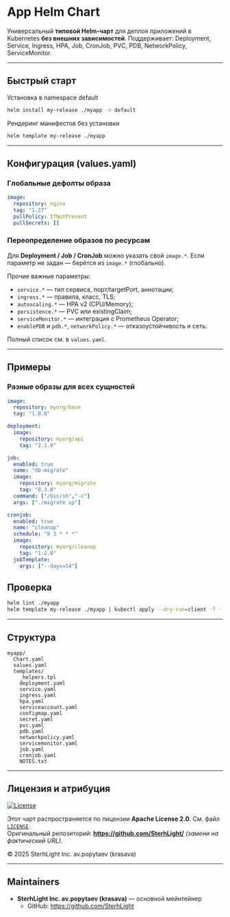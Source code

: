 # App Helm Chart

Универсальный **типовой Helm-чарт** для деплоя приложений в Kubernetes **без внешних зависимостей**.
Поддерживает: Deployment, Service, Ingress, HPA, Job, CronJob, PVC, PDB, NetworkPolicy, ServiceMonitor.

---

## Быстрый старт

Установка в namespace default
```bash
helm install my-release ./myapp -n default
```

Рендеринг манифестов без установки
```bash
helm template my-release ./myapp
```

---

## Конфигурация (values.yaml)

### Глобальные дефолты образа
```yaml
image:
  repository: nginx
  tag: "1.27"
  pullPolicy: IfNotPresent
  pullSecrets: []
```

### Переопределение образов по ресурсам

Для **Deployment / Job / CronJob** можно указать свой `image.*`. Если параметр не задан — берётся из `image.*` (глобально).

Прочие важные параметры:
- `service.*` — тип сервиса, порт/targetPort, аннотации;
- `ingress.*` — правила, класс, TLS;
- `autoscaling.*` — HPA v2 (CPU/Memory);
- `persistence.*` — PVC или existingClaim;
- `serviceMonitor.*` — интеграция с Prometheus Operator;
- `enablePDB` и `pdb.*`, `networkPolicy.*` — отказоустойчивость и сеть.

Полный список см. в `values.yaml`.

---

## Примеры

### Разные образы для всех сущностей
```yaml
image:
  repository: myorg/base
  tag: "1.0.0"

deployment:
  image:
    repository: myorg/api
    tag: "2.1.0"

job:
  enabled: true
  name: "db-migrate"
  image:
    repository: myorg/migrate
    tag: "0.3.0"
  command: ["/bin/sh","-c"]
  args: ["./migrate up"]

cronjob:
  enabled: true
  name: "cleanup"
  schedule: "0 3 * * *"
  image:
    repository: myorg/cleanup
    tag: "1.2.0"
  jobTemplate:
    args: ["--days=14"]
```

## Проверка

```bash
helm lint ./myapp
helm template my-release ./myapp | kubectl apply --dry-run=client -f -
```

---

## Структура
```
myapp/
  Chart.yaml
  values.yaml
  templates/
    _helpers.tpl
    deployment.yaml
    service.yaml
    ingress.yaml
    hpa.yaml
    serviceaccount.yaml
    configmap.yaml
    secret.yaml
    pvc.yaml
    pdb.yaml
    networkpolicy.yaml
    servicemonitor.yaml
    job.yaml
    cronjob.yaml
    NOTES.txt
```

---

## Лицензия и атрибуция

[![License](https://img.shields.io/badge/License-Apache_2.0-blue.svg)](./LICENSE)

Этот чарт распространяется по лицензии **Apache License 2.0**. См. файл [`LICENSE`](./LICENSE).  
Оригинальный репозиторий: **https://github.com/SterhLight/<your-repo>** _(замени на фактический URL)._

© 2025 SterhLight Inc. av.popytaev (krasava)

---

## Maintainers

- **SterhLight Inc. av.popytaev (krasava)** — основной мейнтейнер
  - GitHub: https://github.com/SterhLight

